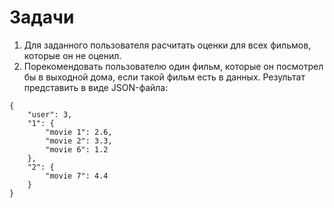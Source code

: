 # Задачи
1. Для заданного пользователя расчитать оценки для всех фильмов, которые он не оценил.
2. Порекомендовать пользователю один фильм, которые он посмотрел бы в выходной дома, если такой фильм есть в данных.
Результат представить в виде JSON-файла:
```
{
    "user": 3,
    "1": {
        "movie 1": 2.6,
        "movie 2": 3.3,
        "movie 6": 1.2
    },
    "2": {
        "movie 7": 4.4
    }
}
```
